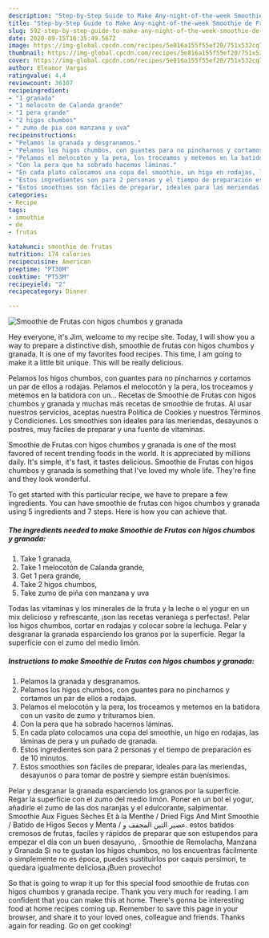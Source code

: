 ```yaml
---
description: "Step-by-Step Guide to Make Any-night-of-the-week Smoothie de Frutas con higos chumbos y granada"
title: "Step-by-Step Guide to Make Any-night-of-the-week Smoothie de Frutas con higos chumbos y granada"
slug: 592-step-by-step-guide-to-make-any-night-of-the-week-smoothie-de-frutas-con-higos-chumbos-y-granada
date: 2020-09-15T16:35:49.567Z
image: https://img-global.cpcdn.com/recipes/5e816a155f55ef20/751x532cq70/smoothie-de-frutas-con-higos-chumbos-y-granada-foto-principal.jpg
thumbnail: https://img-global.cpcdn.com/recipes/5e816a155f55ef20/751x532cq70/smoothie-de-frutas-con-higos-chumbos-y-granada-foto-principal.jpg
cover: https://img-global.cpcdn.com/recipes/5e816a155f55ef20/751x532cq70/smoothie-de-frutas-con-higos-chumbos-y-granada-foto-principal.jpg
author: Eleanor Vargas
ratingvalue: 4.4
reviewcount: 36107
recipeingredient:
- "1 granada"
- "1 melocotn de Calanda grande"
- "1 pera grande"
- "2 higos chumbos"
- " zumo de pia con manzana y uva"
recipeinstructions:
- "Pelamos la granada y desgranamos."
- "Pelamos los higos chumbos, con guantes para no pincharnos y cortamos un par de ellos a rodajas."
- "Pelamos el melocotón y la pera, los troceamos y metemos en la batidora con un vasito de zumo y trituramos bien."
- "Con la pera que ha sobrado hacemos láminas."
- "En cada plato colocamos una copa del smoothie, un higo en rodajas, las láminas de pera y un puñado de granada."
- "Estos ingredientes son para 2 personas y el tiempo de preparación es de 10 minutos."
- "Estos smoothies son fáciles de preparar, ideales para las meriendas, desayunos o para tomar de postre y siempre están buenísimos."
categories:
- Recipe
tags:
- smoothie
- de
- frutas

katakunci: smoothie de frutas 
nutrition: 174 calories
recipecuisine: American
preptime: "PT30M"
cooktime: "PT53M"
recipeyield: "2"
recipecategory: Dinner

---
```



![Smoothie de Frutas con higos chumbos y granada](https://img-global.cpcdn.com/recipes/5e816a155f55ef20/751x532cq70/smoothie-de-frutas-con-higos-chumbos-y-granada-foto-principal.jpg)

Hey everyone, it's Jim, welcome to my recipe site. Today, I will show you a way to prepare a distinctive dish, smoothie de frutas con higos chumbos y granada. It is one of my favorites food recipes. This time, I am going to make it a little bit unique. This will be really delicious.

Pelamos los higos chumbos, con guantes para no pincharnos y cortamos un par de ellos a rodajas. Pelamos el melocotón y la pera, los troceamos y metemos en la batidora con un… Recetas de Smoothie de Frutas con higos chumbos y granada y muchas más recetas de smoothie de frutas. Al usar nuestros servicios, aceptas nuestra Política de Cookies y nuestros Términos y Condiciones. Los smoothies son ideales para las meriendas, desayunos o postres, muy fáciles de preparar y una fuente de vitaminas.

Smoothie de Frutas con higos chumbos y granada is one of the most favored of recent trending foods in the world. It is appreciated by millions daily. It's simple, it's fast, it tastes delicious. Smoothie de Frutas con higos chumbos y granada is something that I've loved my whole life. They're fine and they look wonderful.


To get started with this particular recipe, we have to prepare a few ingredients. You can have smoothie de frutas con higos chumbos y granada using 5 ingredients and 7 steps. Here is how you can achieve that.

<!--inarticleads1-->

##### The ingredients needed to make Smoothie de Frutas con higos chumbos y granada:

1. Take 1 granada,
1. Take 1 melocotón de Calanda grande,
1. Get 1 pera grande,
1. Take 2 higos chumbos,
1. Take  zumo de piña con manzana y uva


Todas las vitaminas y los minerales de la fruta y la leche o el yogur en un mix delicioso y refrescante, ¡son las recetas veraniega s perfectas!. Pelar los higos chumbos, cortar en rodajas y colocar sobre la lechuga. Pelar y desgranar la granada esparciendo los granos por la superficie. Regar la superficie con el zumo del medio limón. 

<!--inarticleads2-->

##### Instructions to make Smoothie de Frutas con higos chumbos y granada:

1. Pelamos la granada y desgranamos.
1. Pelamos los higos chumbos, con guantes para no pincharnos y cortamos un par de ellos a rodajas.
1. Pelamos el melocotón y la pera, los troceamos y metemos en la batidora con un vasito de zumo y trituramos bien.
1. Con la pera que ha sobrado hacemos láminas.
1. En cada plato colocamos una copa del smoothie, un higo en rodajas, las láminas de pera y un puñado de granada.
1. Estos ingredientes son para 2 personas y el tiempo de preparación es de 10 minutos.
1. Estos smoothies son fáciles de preparar, ideales para las meriendas, desayunos o para tomar de postre y siempre están buenísimos.


Pelar y desgranar la granada esparciendo los granos por la superficie. Regar la superficie con el zumo del medio limón. Poner en un bol el yogur, añadirle el zumo de las dos naranjas y el edulcorante, salpimentar. Smoothie Aux Figues Sèches Et à la Menthe / Dried Figs And Mint Smoothie / Batido de Higos Secos y Menta / عصير التين المجفف و. estos batidos cremosos de frutas, faciles y rápidos de preparar que son estupendos para empezar el día con un buen desayuno, . Smoothie de Remolacha, Manzana y Granada Si no te gustan los higos chumbos, no los encuentras fácilmente o simplemente no es época, puedes sustituirlos por caquis persimon, te quedara igualmente deliciosa.¡Buen provecho! 

So that is going to wrap it up for this special food smoothie de frutas con higos chumbos y granada recipe. Thank you very much for reading. I am confident that you can make this at home. There's gonna be interesting food at home recipes coming up. Remember to save this page in your browser, and share it to your loved ones, colleague and friends. Thanks again for reading. Go on get cooking!
